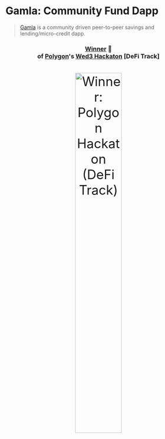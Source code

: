 # Gamla: Community Fund Dapp

> [Gamla](https://devfolio.co/projects/gamlafund-5970) is a community driven peer-to-peer savings and lending/micro-credit dapp.

<h3 align="center"><a href="https://buidlit.devfolio.co/projects?prizes=71bac7148ee9424aa341de07759ac527&show_winners=true">Winner</a> 🥇<br>
of <a href="https://polygon.technology">Polygon</a>'s <a href="https://polygon.technology/blog/polygon-presents-buidl-it-indias-largest-web3-hackathon">Wed3 Hackaton</a> [DeFi Track]</h3>
<p align="center" style="font-size: 2.5em">
  <img src="https://cdn.prod.website-files.com/637e2b6d602973ea0941d482/63a19cb6cec49e3e5686d5ed_Blogspot-banner-1-p-1600.webp" alt="Winner: Polygon Hackaton (DeFi Track)" width="50%" />
</p>
